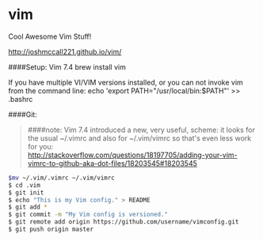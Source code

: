 vim
===

Cool Awesome Vim Stuff!

http://joshmccall221.github.io/vim/

####Setup: Vim 7.4 
brew install vim

If you have multiple VI/VIM versions installed, or you can not invoke vim from the command line:
echo 'export PATH="/usr/local/bin:$PATH"' >> .bashrc


####Git: 
>####note:
>Vim 7.4 introduced a new, very useful, scheme: it looks for the usual ~/.vimrc and also for ~/.vim/vimrc so that's even less work for you:  
>http://stackoverflow.com/questions/18197705/adding-your-vim-vimrc-to-github-aka-dot-files/18203545#18203545

```bash
$mv ~/.vim/.vimrc ~/.vim/vimrc  
$ cd .vim  
$ git init  
$ echo "This is my Vim config." > README  
$ git add *  
$ git commit -m "My Vim config is versioned."  
$ git remote add origin https://github.com/username/vimconfig.git  
$ git push origin master  
```
